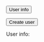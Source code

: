 <button onclick="getUserInfo()">User info</button>

<button onclick="createUser()">Create user</button>

<p>User info:</p>
<p id="userInfoName"></p>
<p id="userInfoEmail"></p>

<p id="userInfoPassword"></p>
<p id="userInfoDob"></p>
<p id="userInfoHeight"></p>
<p id="userInfoWeight"></p>
<p id="userInfoIncome"></p>
<p id="userInfoStats"></p>




<script>
  
  function getUserInfo() {
    let idInput = prompt("ID?");

    const urlStart = "https://music.nighthawkcoders.tk/api/person/";
    const url = urlStart + idInput;

    console.log(url); 

    fetch(url)
      .then(res => res.json())
      .then(data => {
        console.log(data);
        
        document.getElementById("userInfoName").innerHTML = 
        "name: " + data.name;

        document.getElementById("userInfoEmail").innerHTML = 
        "email: " + data.email;

        document.getElementById("userInfoPassword").innerHTML = 
        "password: " + data.password;

        document.getElementById("userInfoDob").innerHTML = 
        "dob: " + data.dob;      
          
        document.getElementById("userInfoHeight").innerHTML = 
        "height: " + data.height;
  
         document.getElementById("userInfoWeight").innerHTML = 
        "weight: " + data.weight;
  
          document.getElementById("userInfoIncome").innerHTML = 
        "income: " + data.income;
      
      })
  }


  function createUser() {
    let createUserInput = prompt("Create user info?");

    const urlStart = "https://music.nighthawkcoders.tk/api/person/post";
    const url = urlStart;

    console.log(url); 

    fetch(url, {
        method: 'POST',
        headers: {
            'Content-Type': 'application/json'
        },
        body: JSON.stringify ({
            email: 'test@gmail.com'
        })
    })
      .then(res => {
        return res.json()
    })
      .then(data => {
        console.log(data);
      
      })
  }
  
</script>
